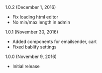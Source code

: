 1.0.2 (December 1, 2016)

- Fix loading html editor
- No min/max length in admin

1.0.1 (November 30, 2016)

- Added components for emailsender, cart
- Fixed bablify settings

1.0.0 (November 9, 2016)

- Initial release
